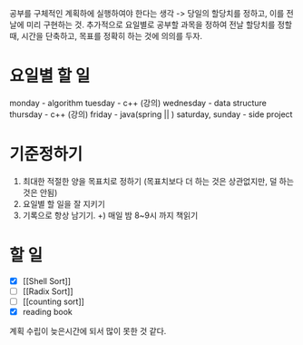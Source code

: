 공부를 구체적인 계획하에 실행하여야 한다는 생각 -> 당일의 할당치를 정하고, 이를 전날에 미리 구현하는 것.
추가적으로 요일별로 공부할 과목을 정하여 전날 할당치를 정할 때, 시간을 단축하고, 목표를 정확히 하는 것에 의의를 두자.

# 요일별 할 일

monday - algorithm
tuesday - c++ (강의)
wednesday - data structure
thursday - c++ (강의)
friday - java(spring || )
saturday, sunday - side project


# 기준정하기

1. 최대한 적절한 양을 목표치로 정하기 (목표치보다 더 하는 것은 상관없지만, 덜 하는 것은 안됨)
2. 요일별 할 일을 잘 지키기
3. 기록으로 항상 남기기.
+) 매일 밤 8~9시 까지 책읽기


# 할 일

- [x] [[Shell Sort]]
- [ ] [[Radix Sort]]
- [ ] [[counting sort]]
- [x] reading book

계획 수립이 늦은시간에 되서 많이 못한 것 같다.




    